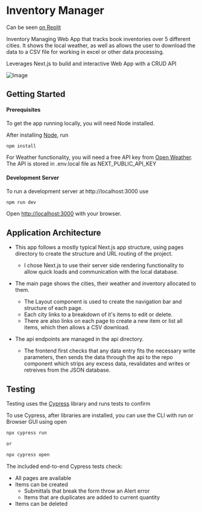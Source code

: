 # Inventory Manager

Can be seen [on Replit](https://inventory-manager.wrhenders.repl.co)

Inventory Managing Web App that tracks book inventories over 5 different cities.
It shows the local weather, as well as allows the user to download the data to a CSV file for working in excel or other data processing.

Leverages Next.js to build and interactive Web App with a CRUD API

![Image](https://i.ibb.co/w6N33g5/Screenshot-2022-05-13-at-08-46-55-Inventory-Manager.png)

## Getting Started

#### Prerequisites

To get the app running locally, you will need Node installed.

After installing [Node](https://nodejs.org/en/), run

```bash
npm install
```

For Weather functionality, you will need a free API key from [Open Weather](https://openweathermap.org/). The API is stored in .env.local file as NEXT_PUBLIC_API_KEY

#### Development Server

To run a development server at http://localhost:3000 use

```bash
npm run dev
```

Open [http://localhost:3000](http://localhost:3000) with your browser.

## Application Architecture

- This app follows a mostly typical Next.js app structure, using pages directory to create the structure and URL routing of the project.

  - I chose Next.js to use their server side rendering functionality to allow quick loads and communication with the local database.

- The main page shows the cities, their weather and inventory allocated to them.

  - The Layout component is used to create the navigation bar and structure of each page.
  - Each city links to a breakdown of it's items to edit or delete.
  - There are also links on each page to create a new item or list all items, which then allows a CSV download.

- The api endpoints are managed in the api directory.
  - The frontend first checks that any data entry fits the necessary write parameters, then sends the data through the api to the repo component which strips any excess data, revalidates and writes or retreives from the JSON database.

## Testing

Testing uses the [Cypress](https://docs.cypress.io) library and runs tests to confirm

To use Cypress, after libraries are installed, you can use the CLI with run or Browser GUI using open

```bash
npx cypress run

or

npx cypress open
```

The included end-to-end Cypress tests check:

- All pages are available
- Items can be created
  - Submittals that break the form throw an Alert error
  - Items that are duplicates are added to current quantity
- Items can be deleted
